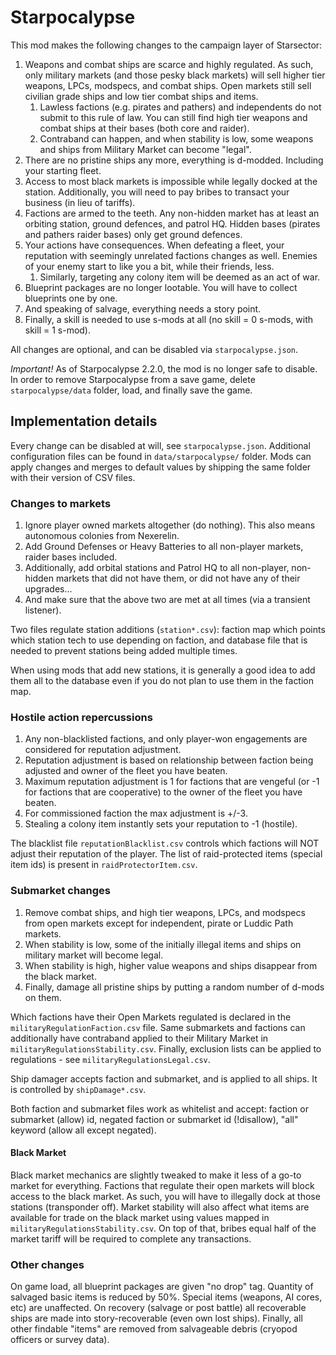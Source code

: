 # Starpocalypse

This mod makes the following changes to the campaign layer of Starsector:

1. Weapons and combat ships are scarce and highly regulated. As such, only military markets (and those pesky black markets) will sell higher tier weapons, LPCs, modspecs, and combat ships. Open markets still sell civilian grade ships and low tier combat ships and items.
    1. Lawless factions (e.g. pirates and pathers) and independents do not submit to this rule of law. You can still find high tier weapons and combat ships at their bases (both core and raider).
    2. Contraband can happen, and when stability is low, some weapons and ships from Military Market can become "legal".
2. There are no pristine ships any more, everything is d-modded. Including your starting fleet.
3. Access to most black markets is impossible while legally docked at the station. Additionally, you will need to pay bribes to transact your business (in lieu of tariffs).
4. Factions are armed to the teeth. Any non-hidden market has at least an orbiting station, ground defences, and patrol HQ. Hidden bases (pirates and pathers raider bases) only get ground defences.
5. Your actions have consequences. When defeating a fleet, your reputation with seemingly unrelated factions changes as well. Enemies of your enemy start to like you a bit, while their friends, less.
    1. Similarly, targeting any colony item will be deemed as an act of war.
6. Blueprint packages are no longer lootable. You will have to collect blueprints one by one.
7. And speaking of salvage, everything needs a story point.
8. Finally, a skill is needed to use s-mods at all (no skill = 0 s-mods, with skill = 1 s-mod).

All changes are optional, and can be disabled via `starpocalypse.json`.

_Important!_ As of Starpocalypse 2.2.0, the mod is no longer safe to disable. In order to remove Starpocalypse from a save game, delete `starpocalypse/data` folder, load, and finally save the game.

## Implementation details

Every change can be disabled at will, see `starpocalypse.json`.
Additional configuration files can be found in `data/starpocalypse/` folder.
Mods can apply changes and merges to default values by shipping the same folder with their version of CSV files.

### Changes to markets

1. Ignore player owned markets altogether (do nothing). This also means autonomous colonies from Nexerelin.
2. Add Ground Defenses or Heavy Batteries to all non-player markets, raider bases included.
3. Additionally, add orbital stations and Patrol HQ to all non-player, non-hidden markets that did not have them, or did not have any of their upgrades...
4. And make sure that the above two are met at all times (via a transient listener).

Two files regulate station additions (`station*.csv`): faction map which points which station tech to use depending on faction, and database file that is needed to prevent stations being added multiple times.

When using mods that add new stations, it is generally a good idea to add them all to the database even if you do not plan to use them in the faction map.

### Hostile action repercussions

1. Any non-blacklisted factions, and only player-won engagements are considered for reputation adjustment.
2. Reputation adjustment is based on relationship between faction being adjusted and owner of the fleet you have beaten.
3. Maximum reputation adjustment is 1 for factions that are vengeful (or -1 for factions that are cooperative) to the
   owner of the fleet you have beaten.
4. For commissioned faction the max adjustment is +/-3.
5. Stealing a colony item instantly sets your reputation to -1 (hostile).

The blacklist file `reputationBlacklist.csv` controls which factions will NOT adjust their reputation of the player.
The list of raid-protected items (special item ids) is present in `raidProtectorItem.csv`.

### Submarket changes

1. Remove combat ships, and high tier weapons, LPCs, and modspecs from open markets except for independent, pirate or Luddic Path markets.
2. When stability is low, some of the initially illegal items and ships on military market will become legal.
3. When stability is high, higher value weapons and ships disappear from the black market.
4. Finally, damage all pristine ships by putting a random number of d-mods on them.

Which factions have their Open Markets regulated is declared in the `militaryRegulationFaction.csv` file.
Same submarkets and factions can additionally have contraband applied to their Military Market in `militaryRegulationsStability.csv`.
Finally, exclusion lists can be applied to regulations - see `militaryRegulationsLegal.csv`.

Ship damager accepts faction and submarket, and is applied to all ships. It is controlled by `shipDamage*.csv`.

Both faction and submarket files work as whitelist and accept: faction or submarket (allow) id, negated faction or submarket id (!disallow), "all" keyword (allow all except negated).

#### Black Market

Black market mechanics are slightly tweaked to make it less of a go-to market for everything.
Factions that regulate their open markets will block access to the black market.
As such, you will have to illegally dock at those stations (transponder off).
Market stability will also affect what items are available for trade on the black market using values mapped in `militaryRegulationsStability.csv`.
On top of that, bribes equal half of the market tariff will be required to complete any transactions.

### Other changes

On game load, all blueprint packages are given "no drop" tag.
Quantity of salvaged basic items is reduced by 50%. Special items (weapons, AI cores, etc) are unaffected.
On recovery (salvage or post battle) all recoverable ships are made into story-recoverable (even own lost ships).
Finally, all other findable "items" are removed from salvageable debris (cryopod officers or survey data).
